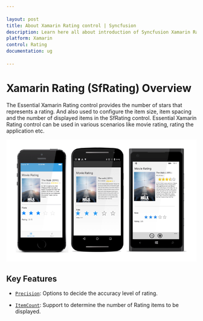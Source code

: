 ```yaml
---

layout: post
title: About Xamarin Rating control | Syncfusion
description: Learn here all about introduction of Syncfusion Xamarin Rating (SfRating) control, its elements and more.
platform: Xamarin
control: Rating
documentation: ug

---
```

# Xamarin Rating (SfRating) Overview

The Essential Xamarin Rating control provides the number of stars that represents a rating. And also used to configure the item size, item spacing and the number of displayed items in the SfRating control. Essential Xamarin Rating control can be used in various scenarios like movie rating, rating the application etc.

![Rating OverView](images/overview.png)

## Key Features

* [`Precision`](https://help.syncfusion.com/cr/xamarin/Syncfusion.SfRating.XForms.SfRating.html#Syncfusion_SfRating_XForms_SfRating_Precision): Options to decide the accuracy level of rating.

* [`ItemCount`](https://help.syncfusion.com/cr/xamarin/Syncfusion.SfRating.XForms.SfRating.html#Syncfusion_SfRating_XForms_SfRating_ItemCount): Support to determine the number of Rating items to be displayed.


